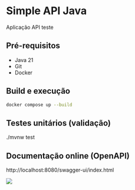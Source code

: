 # Simple API Java

Aplicação API teste

## Pré-requisitos

- Java 21
- Git
- Docker

## Build e execução

```sh
docker compose up --build
```

## Testes unitários (validação)

./mvnw test


## Documentação online (OpenAPI)

http://localhost:8080/swagger-ui/index.html

![](/assets/images/swagger.png)

